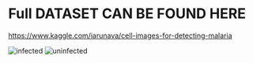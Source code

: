 # Full DATASET CAN BE FOUND HERE
https://www.kaggle.com/iarunava/cell-images-for-detecting-malaria

![infected](test/C1_thinF_IMG_20150604_104722_cell_9.png)
![uninfected](test/C1_thinF_IMG_20150604_104722_cell_66.png)
